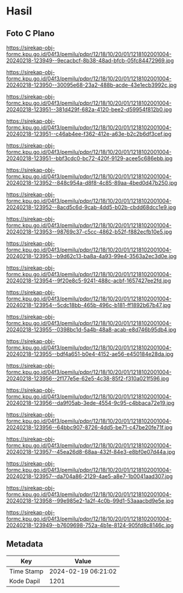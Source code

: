 # Hasil

## Foto C Plano

https://sirekap-obj-formc.kpu.go.id/04f3/pemilu/pdpr/12/18/10/20/01/1218102001004-20240218-123949--9ecacbcf-8b38-48ad-bfcb-05fc84472969.jpg

https://sirekap-obj-formc.kpu.go.id/04f3/pemilu/pdpr/12/18/10/20/01/1218102001004-20240218-123950--30095e68-23a2-488b-acde-43e1ecb3992c.jpg

https://sirekap-obj-formc.kpu.go.id/04f3/pemilu/pdpr/12/18/10/20/01/1218102001004-20240218-123951--381d429f-682a-4120-bee2-d59954f812b0.jpg

https://sirekap-obj-formc.kpu.go.id/04f3/pemilu/pdpr/12/18/10/20/01/1218102001004-20240218-123951--c46ab4ee-f362-412e-a63e-b2c2b6df3cef.jpg

https://sirekap-obj-formc.kpu.go.id/04f3/pemilu/pdpr/12/18/10/20/01/1218102001004-20240218-123951--bbf3cdc0-bc72-420f-9129-acee5c686ebb.jpg

https://sirekap-obj-formc.kpu.go.id/04f3/pemilu/pdpr/12/18/10/20/01/1218102001004-20240218-123952--848c954a-d8f8-4c85-89aa-4bed0d47b250.jpg

https://sirekap-obj-formc.kpu.go.id/04f3/pemilu/pdpr/12/18/10/20/01/1218102001004-20240218-123952--8acd5c6d-9cab-4dd5-b02b-cbdd68dcc1e9.jpg

https://sirekap-obj-formc.kpu.go.id/04f3/pemilu/pdpr/12/18/10/20/01/1218102001004-20240218-123953--98769c37-c5cc-4862-b52f-f882ecfb10e5.jpg

https://sirekap-obj-formc.kpu.go.id/04f3/pemilu/pdpr/12/18/10/20/01/1218102001004-20240218-123953--b9d62c13-ba8a-4a93-99e4-3563a2ec3d0e.jpg

https://sirekap-obj-formc.kpu.go.id/04f3/pemilu/pdpr/12/18/10/20/01/1218102001004-20240218-123954--9f20e8c5-9241-488c-acbf-1657427ee2fd.jpg

https://sirekap-obj-formc.kpu.go.id/04f3/pemilu/pdpr/12/18/10/20/01/1218102001004-20240218-123954--5cdc18bb-465b-496c-b181-ff1892b67b47.jpg

https://sirekap-obj-formc.kpu.go.id/04f3/pemilu/pdpr/12/18/10/20/01/1218102001004-20240218-123955--0398bc1d-5a4b-48a8-acab-e8d746b95db4.jpg

https://sirekap-obj-formc.kpu.go.id/04f3/pemilu/pdpr/12/18/10/20/01/1218102001004-20240218-123955--bdf4a651-b0e4-4152-ae56-e450184e28da.jpg

https://sirekap-obj-formc.kpu.go.id/04f3/pemilu/pdpr/12/18/10/20/01/1218102001004-20240218-123956--2f177e5e-62e5-4c38-85f2-f310a021f596.jpg

https://sirekap-obj-formc.kpu.go.id/04f3/pemilu/pdpr/12/18/10/20/01/1218102001004-20240218-123956--da9f05ab-3ede-4554-9c95-c4bbaca72e19.jpg

https://sirekap-obj-formc.kpu.go.id/04f3/pemilu/pdpr/12/18/10/20/01/1218102001004-20240218-123956--64bbc907-8726-4dd5-be71-c47be20fe71f.jpg

https://sirekap-obj-formc.kpu.go.id/04f3/pemilu/pdpr/12/18/10/20/01/1218102001004-20240218-123957--45ea26d8-68aa-432f-84e3-e8bf0e07d44a.jpg

https://sirekap-obj-formc.kpu.go.id/04f3/pemilu/pdpr/12/18/10/20/01/1218102001004-20240218-123957--da704a86-2129-4ae5-a8e7-1b0041aad307.jpg

https://sirekap-obj-formc.kpu.go.id/04f3/pemilu/pdpr/12/18/10/20/01/1218102001004-20240218-123958--99e985e2-1a2f-4c0b-99d1-53aaacbd9e5e.jpg

https://sirekap-obj-formc.kpu.go.id/04f3/pemilu/pdpr/12/18/10/20/01/1218102001004-20240218-123949--b7609698-752a-4b1e-8124-905fd8c8146c.jpg


## Metadata

| Key        | Value               |
| ---------- | ------------------- |
| Time Stamp | 2024-02-19 06:21:02 |
| Kode Dapil | 1201                |



